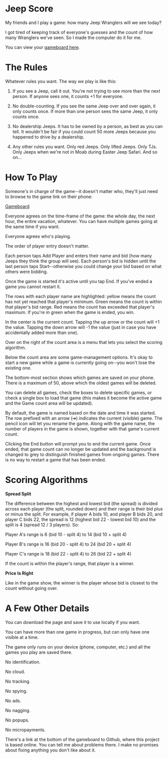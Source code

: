 Jeep Score
==========

My friends and I play a game:  how many Jeep Wranglers will we see today?

I got tired of keeping track of everyone's guesses and the count of how many
Wranglers we've seen.  So I made the computer do it for me.

You can view your [gameboard here](https://paxunix.github.io/jeepscore/jeepscore.html).


The Rules
=========

Whatever rules you want.  The way _we_ play is like this:

1. If you see a Jeep, call it out.  You're not trying to see more than the
   next person.  If anyone sees one, it counts +1 for everyone.

2. No double-counting.  If you see the same Jeep over and over again, it
   only counts once.  If more than one person sees the same Jeep, it only
   counts once.

3. No dealership Jeeps.  It has to be owned by a person, as best as you can
   tell.  It wouldn't be fair if you could count 50 more Jeeps because you
   happened to drive by a dealership.

4. Any other rules you want.  Only red Jeeps.  Only lifted Jeeps.  Only TJs.
   Only Jeeps when we're not in Moab during Easter Jeep Safari.  And so
   on...


How To Play
===========

Someone's in charge of the game--it doesn't matter who, they'll just need to
browse to the game link on their phone:

[Gameboard](https://paxunix.github.io/jeepscore/jeepscore.html)

Everyone agrees on the time-frame of the game:  the whole day, the next
hour, the entire vacation, whatever.  You can have multiple games going at
the same time if you want.

Everyone agrees who's playing.

The order of player entry doesn't matter.

Each person taps Add Player and enters their name and bid (how many Jeeps
they think the group will see).  Each person's bid is hidden until the last
person taps Start--otherwise you could change your bid based on what
others were bidding.

Once the game is started it's active until you tap End.  If you've ended a
game you cannot restart it.

The rows with each player name are highlighted:  yellow means the count has
not yet reached that player's minimum.  Green means the count is within that
player's bid range.  Red means the count has exceeded that player's maximum.
If you're in green when the game is ended, you win.

In the center is the current count.  Tapping the up arrow or the count will
+1 the value.  Tapping the down arrow will -1 the value (just in case you
have accidentally added more than one).

Over on the right of the count area is a menu that lets you select the
scoring algorithm.

Below the count area are some game-management options.  It's okay to start a
new game while a game is currently going on--you won't lose the existing
one.

The bottom-most section shows which games are saved on your phone.  There is
a maximum of 50, above which the oldest games will be deleted.

You can delete all games, check the boxes to delete specific games, or check
a single box to load that game (this makes it become the active game and the
Game count area will be updated).

By default, the game is named based on the date and time it was started.
The row prefixed with an arrow (➔) indicates the current (visible) game.
The pencil icon will let you rename the game.  Along with the game name, the
number of players in the game is shown, together with that game's current
count.

Clicking the End button will prompt you to end the current game.  Once
ended, that game count can no longer be updated and the background is
changed to grey to distinguish finished games from ongoing games.  There is
no way to restart a game that has been ended.


Scoring Algorithms
==================

**Spread Split**

The difference between the highest and lowest bid (the spread) is divided
across each player (the split, rounded down) and their range is their bid
plus or minus the split.  For example, if player A bids 10, and player B
bids 20, and player C bids 22, the spread is 12 (highest bid 22 - lowest
bid 10) and the split is 4 (spread 12 / 3 players).  So:

Player A's range is 6 (bid 10 - split 4) to 14 (bid 10 + split 4)

Player B's range is 16 (bid 20 - split 4) to 24 (bid 20 + split 4)

Player C's range is 18 (bid 22 - split 4) to 26 (bid 22 + split 4)

If the count is within the player's range, that player is a winner.

**Price Is Right**

Like in the game show, the winner is the player whose bid is closest
to the count without going over.


A Few Other Details
============

You can download the page and save it to use locally if you want.

You can have more than one game in progress, but can only have one visible
at a time.

The game only runs on your device (phone, computer, etc.) and all the games
you play are saved there.

No identification.

No cloud.

No tracking.

No spying.

No ads.

No nagging.

No popups.

No micropayments.

There's a link at the bottom of the gameboard to Github, where this project
is based online.  You can tell me about problems there.  I make no promises
about fixing anything you don't like about it.
